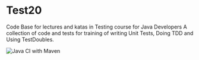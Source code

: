 # Test20
Code Base for lectures and katas in Testing course for Java Developers
A collection of code and tests for training of writing Unit Tests, Doing TDD and Using TestDoubles.


![Java CI with Maven](https://github.com/kappsegla/Test20/workflows/Java%20CI%20with%20Maven/badge.svg)
